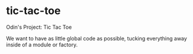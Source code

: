 # tic-tac-toe
Odin's Project: Tic Tac Toe

We want to have as little global code as possible, tucking everything away inside of a module or factory. 
